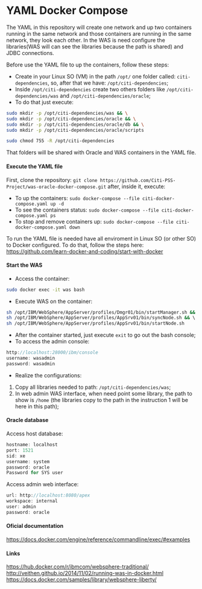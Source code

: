 # YAML Docker Compose
The YAML in this repository will create one network and up two containers running in the same network and those containers are running in the same network, they look each other. In the WAS is need configure the libraries(WAS will can see the libraries because the path is shared) and JDBC connections.

Before use the YAML file to up the containers, follow these steps:
* Create in your Linux SO (VM) in the path `/opt/` one folder called: `citi-dependencies`, so, after that we have: `/opt/citi-dependencies`;
* Inside `/opt/citi-dependencies` create two others folders like `/opt/citi-dependencies/was` and `/opt/citi-dependencies/oracle`;
* To do that just execute: 
```sh
sudo mkdir -p /opt/citi-dependencies/was && \
sudo mkdir -p /opt/citi-dependencies/oracle && \
sudo mkdir -p /opt/citi-dependencies/oracle/db && \
sudo mkdir -p /opt/citi-dependencies/oracle/scripts

sudo chmod 755 -R /opt/citi-dependencies
```

That folders will be shared with Oracle and WAS containers in the YAML file.

#### Execute the YAML file
First, clone the repository: `git clone https://github.com/Citi-PSS-Project/was-oracle-docker-compose.git` after, inside it, execute: 
* To up the containers: `sudo docker-compose --file citi-docker-compose.yaml up -d`
* To see the containers status: `sudo docker-compose --file citi-docker-compose.yaml ps`
* To stop and remove containers up: `sudo docker-compose --file citi-docker-compose.yaml down`

To run the YAML file is needed have all enviroment in Linux SO (or other SO) to Docker configured. To do that, follow the steps here: https://github.com/learn-docker-and-coding/start-with-docker

#### Start the WAS
* Access the container:
```sh
sudo docker exec -it was bash
```
* Execute WAS on the container:
```sh
sh /opt/IBM/WebSphere/AppServer/profiles/Dmgr01/bin/startManager.sh && \
sh /opt/IBM/WebSphere/AppServer/profiles/AppSrv01/bin/syncNode.sh && \ 
sh /opt/IBM/WebSphere/AppServer/profiles/AppSrv01/bin/startNode.sh
```
* After the container started, just execute `exit` to go out the bash console;
* To access the admin console:
```js
http://localhost:28000/ibm/console
username: wasadmin
password: wasadmin
```
* Realize the configurations: 
1. Copy all libraries needed to path: `/opt/citi-dependencies/was`;
2. In web admin WAS interface, when need point some library, the path to show is `/home` (the libraries copy to the path in the instruction 1 will be here in this path);

#### Oracle database
Access host database:
```js
hostname: localhost
port: 1521
sid: xe
username: system
password: oracle
Password for SYS user
```

Access admin web interface:
```js
url: http://localhost:8080/apex
workspace: internal
user: admin
password: oracle
```

#### Oficial documentation
https://docs.docker.com/engine/reference/commandline/exec/#examples

#### Links
https://hub.docker.com/r/ibmcom/websphere-traditional/
http://veithen.github.io/2014/11/02/running-was-in-docker.html
https://docs.docker.com/samples/library/websphere-liberty/
